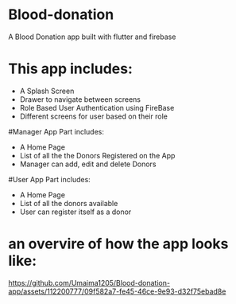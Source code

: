 # Blood-donation

A Blood Donation app built with flutter and firebase

# This app includes:
- A Splash Screen
- Drawer to navigate between screens
- Role Based User Authentication using FireBase
- Different screens for user based on their role

#Manager App Part includes:
- A Home Page
- List of all the the Donors Registered on the App
- Manager can add, edit and delete Donors

#User App Part includes:
- A Home Page
- List of all the donors available
- User can register itself as a donor

# an overvire of how the app looks like:


https://github.com/Umaima1205/Blood-donation-app/assets/112200777/09f582a7-fe45-46ce-9e93-d32f75ebad8e


